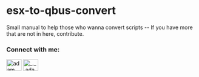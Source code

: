 # esx-to-qbus-convert
Small manual to help those who wanna convert scripts -- If you have more that are not in here, contribute.

<h3 align="left">Connect with me:</h3>
<p align="left">
  <a href="https://discord.gg/vhF9ke3hJG" target="blank"><img align="center"
      src="https://raw.githubusercontent.com/rahuldkjain/github-profile-readme-generator/master/src/images/icons/Social/discord.svg"
      alt="adam pithen wala" height="30" width="40" /></a>
  <a href="https://www.instagram.com/mr.anil_chaudhari" target="blank"><img align="center"
      src="https://raw.githubusercontent.com/rahuldkjain/github-profile-readme-generator/master/src/images/icons/Social/instagram.svg"
      alt="_._.adam._" height="30" width="40" /></a>
</p>

